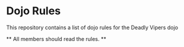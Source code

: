 Dojo Rules
==========

This repository contains a list of dojo rules for the Deadly Vipers dojo

** All members should read the rules. **
